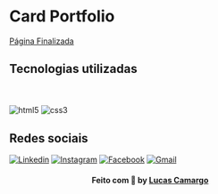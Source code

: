 # Card Portfolio


[Página Finalizada](https://lcamargodasilva.github.io/card-portfolio)


## Tecnologias utilizadas

<br>
<div style="display: inline_block"><br/>
<img align="center" alt="html5" src="https://img.shields.io/badge/HTML5-E34F26?style=for-the-badge&logo=html5&logoColor=white" /> <img align="center" alt="css3" src="https://img.shields.io/badge/CSS3-1572B6?style=for-the-badge&logo=css3&logoColor=white" />
</br>

## Redes sociais

[![Linkedin](https://img.shields.io/badge/LinkedIn-0077B5?style=for-the-badge&logo=linkedin&logoColor=white)](https://www.linkedin.com/in/lcamargodasilva/)
[![Instagram](https://img.shields.io/badge/Instagram-E4405F?style=for-the-badge&logo=instagram&logoColor=white)](https://www.instagram.com/lcamargodasilva/)
[![Facebook](https://img.shields.io/badge/Facebook-1877F2?style=for-the-badge&logo=facebook&logoColor=white)](https://www.facebook.com/lucasbarra.xd/)
[![Gmail](https://img.shields.io/badge/Gmail-D14836?style=for-the-badge&logo=gmail&logoColor=white)](mailto:contatolcamargo@gmail.com)

<h4 align="center">
    Feito com 🖤 by <a href="https://www.linkedin.com/in/lcamargodasilva/" target="_blank">Lucas Camargo</a>
</h4>
